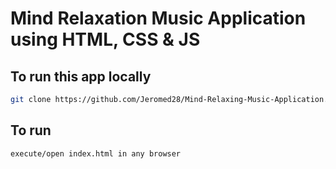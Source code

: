 # Mind Relaxation Music Application using HTML, CSS & JS

## To run this app locally

```bash
git clone https://github.com/Jeromed28/Mind-Relaxing-Music-Application.git
```

## To run

`execute/open index.html in any browser`
